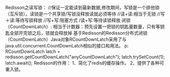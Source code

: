 Redisson之读写锁：
//保证一定能读到最新数据,修改期间，写锁是一个排他锁（互斥锁）。读锁是一个共享锁/写锁没释放读就必须等待
//读+读:相当于无锁
//写＋读:等待写锁释放
//写+写:阻塞方式
/读+写:等待读锁释放
闭锁（CountDownLatch）:
相当于计数器：预先设置一把锁的钥匙量数量，只有等钥匙全部开完锁之后，锁就会释放掉
基于Redisson的Redisson分布式闭锁（CountDownLatch）Java对象RCountDownLatch采用了与java.util.concurrent.CountDownLatch相似的接口和用法。
p:
RCountDownLatch latch = redisson.getCountDownLatch("anyCountDownLatch");
latch.trySetCount(1);
latch.await();
Redisson的作用：
  1、简化了redis的缓存操作。
  2、提供了各种可重入锁。
